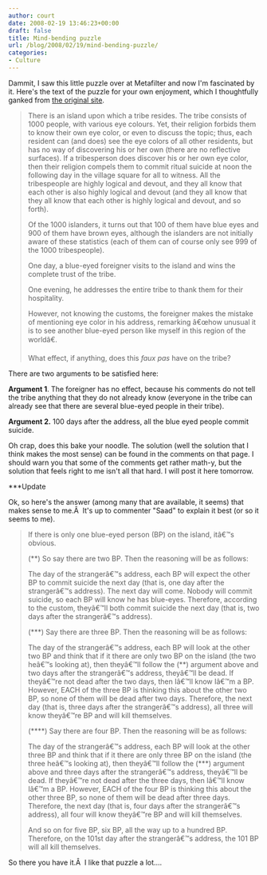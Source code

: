```yaml
---
author: court
date: 2008-02-19 13:46:23+00:00
draft: false
title: Mind-bending puzzle
url: /blog/2008/02/19/mind-bending-puzzle/
categories:
- Culture
---
```


Dammit, I saw this little puzzle over at Metafilter and now I'm fascinated by it.  Here's the text of the puzzle for your own enjoyment, which I thoughtfully ganked from [the original site](http://terrytao.wordpress.com/2008/02/05/the-blue-eyed-islanders-puzzle/).


<blockquote>There is an island upon which a tribe resides. The tribe consists of 1000 people, with various eye colours. Yet, their religion forbids them to know their own eye color, or even to discuss the topic; thus, each resident can (and does) see the eye colors of all other residents, but has no way of discovering his or her own (there are no reflective surfaces). If a tribesperson does discover his or her own eye color, then their religion compels them to commit ritual suicide at noon the following day in the village square for all to witness. All the tribespeople are highly logical and devout, and they all know that each other is also highly logical and devout (and they all know that they all know that each other is highly logical and devout, and so forth).

Of the 1000 islanders, it turns out that 100 of them have blue eyes and 900 of them have brown eyes, although the islanders are not initially aware of these statistics (each of them can of course only see 999 of the 1000 tribespeople).

One day, a blue-eyed foreigner visits to the island and wins the complete trust of the tribe.

One evening, he addresses the entire tribe to thank them for their hospitality.

However, not knowing the customs, the foreigner makes the mistake of mentioning eye color in his address, remarking â€œhow unusual it is to see another blue-eyed person like myself in this region of the worldâ€.

What effect, if anything, does this _faux pas_ have on the tribe?</blockquote>


There are two arguments to be satisfied here:

**Argument 1**. The foreigner has no effect, because his comments do not tell the tribe anything that they do not already know (everyone in the tribe can already see that there are several blue-eyed people in their tribe).

**Argument 2.** 100 days after the address, all the blue eyed people commit suicide.

Oh crap, does this bake your noodle.  The solution (well the solution that I think makes the most sense) can be found in the comments on that page.  I should warn you that some of the comments get rather math-y, but the solution that feels right to me isn't all that hard.  I will post it here tomorrow.

***Update

Ok, so here's the answer (among many that are available, it seems) that makes sense to me.Â  It's up to commenter "Saad" to explain it best (or so it seems to me).


<blockquote>If there is only one blue-eyed person (BP) on the island, itâ€™s obvious.

(**)
So say there are two BP.  Then the reasoning will be as follows:

The day of the strangerâ€™s address, each BP will expect the other BP to commit suicide the next day (that is, one day after the strangerâ€™s address). The next day will come. Nobody will commit suicide, so each BP will know he has blue-eyes. Therefore, according to the custom, theyâ€™ll both commit suicide the next day (that is, two days after the strangerâ€™s address).

(***)
Say there are three BP.  Then the reasoning will be as follows:

The day of the strangerâ€™s address, each BP will look at the other two BP and think that if it there are only two BP on the island (the two heâ€™s looking at), then theyâ€™ll follow the (**) argument above and two days after the strangerâ€™s address, theyâ€™ll be dead. If theyâ€™re not dead after the two days, then Iâ€™ll know Iâ€™m a BP. However, EACH of the three BP is thinking this about the other two BP, so none of them will be dead after two days. Therefore, the next day (that is, three days after the strangerâ€™s address), all three will know theyâ€™re BP and will kill themselves.

(****)
Say there are four BP. Then the reasoning will be as follows:

The day of the strangerâ€™s address, each BP will look at the other three BP and think that if it there are only three BP on the island (the three heâ€™s looking at), then theyâ€™ll follow the (***) argument above and three days after the strangerâ€™s address, theyâ€™ll be dead. If theyâ€™re not dead after the three days, then Iâ€™ll know Iâ€™m a BP. However, EACH of the four BP is thinking this about the other three BP, so none of them will be dead after three days. Therefore, the next day (that is, four days after the strangerâ€™s address), all four will know theyâ€™re BP and will kill themselves.

And so on for five BP, six BP, all the way up to a hundred BP. Therefore, on the 101st day after the strangerâ€™s address, the 101 BP will all kill themselves.</blockquote>


So there you have it.Â  I like that puzzle a lot....
